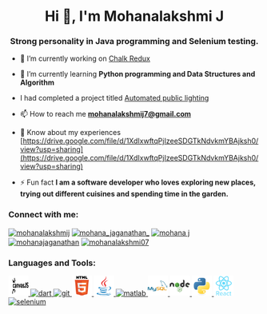 <h1 align="center">Hi 👋, I'm Mohanalakshmi J</h1>
<h3 align="center">Strong personality in Java programming and Selenium testing.</h3>

- 🔭 I’m currently working on [Chalk Redux](https://docs.google.com/presentation/d/1jIMSVICEII3mY4JbA5QQoleqw-Y9ptBA/edit?usp=drive_link&ouid=106661203170999807612&rtpof=true&sd=true)

- 🌱 I’m currently learning **Python programming and Data Structures and Algorithm**

- I had completed a project titled [Automated public lighting](https://docs.google.com/presentation/d/1n1Nh4jPfakl83vvqXvIcNq3y_6UG8hRx/edit?usp=drive_link&ouid=106661203170999807612&rtpof=true&sd=true)

- 📫 How to reach me **mohanalakshmij7@gmail.com**

- 📄 Know about my experiences [https://drive.google.com/file/d/1XdIxwftqPjIzeeSDGTkNdvkmYBAjksh0/view?usp=sharing](https://drive.google.com/file/d/1XdIxwftqPjIzeeSDGTkNdvkmYBAjksh0/view?usp=sharing)

- ⚡ Fun fact **I am a software developer who loves exploring new places, trying out different cuisines and spending time in the garden.**

<h3 align="left">Connect with me:</h3>
<p align="left">
<a href="https://linkedin.com/in/mohanalakshmij" target="blank"><img align="center" src="https://raw.githubusercontent.com/rahuldkjain/github-profile-readme-generator/master/src/images/icons/Social/linked-in-alt.svg" alt="mohanalakshmij" height="30" width="40" /></a>
<a href="https://instagram.com/mohana_jaganathan_" target="blank"><img align="center" src="https://raw.githubusercontent.com/rahuldkjain/github-profile-readme-generator/master/src/images/icons/Social/instagram.svg" alt="mohana_jaganathan_" height="30" width="40" /></a>
<a href="https://www.hackerrank.com/mohana j" target="blank"><img align="center" src="https://raw.githubusercontent.com/rahuldkjain/github-profile-readme-generator/master/src/images/icons/Social/hackerrank.svg" alt="mohana j" height="30" width="40" /></a>
<a href="https://www.leetcode.com/mohanajaganathan" target="blank"><img align="center" src="https://raw.githubusercontent.com/rahuldkjain/github-profile-readme-generator/master/src/images/icons/Social/leet-code.svg" alt="mohanajaganathan" height="30" width="40" /></a>
<a href="https://auth.geeksforgeeks.org/user/mohanalakshmi07" target="blank"><img align="center" src="https://raw.githubusercontent.com/rahuldkjain/github-profile-readme-generator/master/src/images/icons/Social/geeks-for-geeks.svg" alt="mohanalakshmi07" height="30" width="40" /></a>
</p>

<h3 align="left">Languages and Tools:</h3>
<p align="left"> <a href="https://canvasjs.com" target="_blank" rel="noreferrer"> <img src="https://raw.githubusercontent.com/Hardik0307/Hardik0307/master/assets/canvasjs-charts.svg" alt="canvasjs" width="40" height="40"/> </a> <a href="https://dart.dev" target="_blank" rel="noreferrer"> <img src="https://www.vectorlogo.zone/logos/dartlang/dartlang-icon.svg" alt="dart" width="40" height="40"/> </a> <a href="https://git-scm.com/" target="_blank" rel="noreferrer"> <img src="https://www.vectorlogo.zone/logos/git-scm/git-scm-icon.svg" alt="git" width="40" height="40"/> </a> <a href="https://www.w3.org/html/" target="_blank" rel="noreferrer"> <img src="https://raw.githubusercontent.com/devicons/devicon/master/icons/html5/html5-original-wordmark.svg" alt="html5" width="40" height="40"/> </a> <a href="https://www.java.com" target="_blank" rel="noreferrer"> <img src="https://raw.githubusercontent.com/devicons/devicon/master/icons/java/java-original.svg" alt="java" width="40" height="40"/> </a> <a href="https://www.mathworks.com/" target="_blank" rel="noreferrer"> <img src="https://upload.wikimedia.org/wikipedia/commons/2/21/Matlab_Logo.png" alt="matlab" width="40" height="40"/> </a> <a href="https://www.mysql.com/" target="_blank" rel="noreferrer"> <img src="https://raw.githubusercontent.com/devicons/devicon/master/icons/mysql/mysql-original-wordmark.svg" alt="mysql" width="40" height="40"/> </a> <a href="https://nodejs.org" target="_blank" rel="noreferrer"> <img src="https://raw.githubusercontent.com/devicons/devicon/master/icons/nodejs/nodejs-original-wordmark.svg" alt="nodejs" width="40" height="40"/> </a> <a href="https://www.python.org" target="_blank" rel="noreferrer"> <img src="https://raw.githubusercontent.com/devicons/devicon/master/icons/python/python-original.svg" alt="python" width="40" height="40"/> </a> <a href="https://reactjs.org/" target="_blank" rel="noreferrer"> <img src="https://raw.githubusercontent.com/devicons/devicon/master/icons/react/react-original-wordmark.svg" alt="react" width="40" height="40"/> </a> <a href="https://www.selenium.dev" target="_blank" rel="noreferrer"> <img src="https://raw.githubusercontent.com/detain/svg-logos/780f25886640cef088af994181646db2f6b1a3f8/svg/selenium-logo.svg" alt="selenium" width="40" height="40"/> </a> </p>
